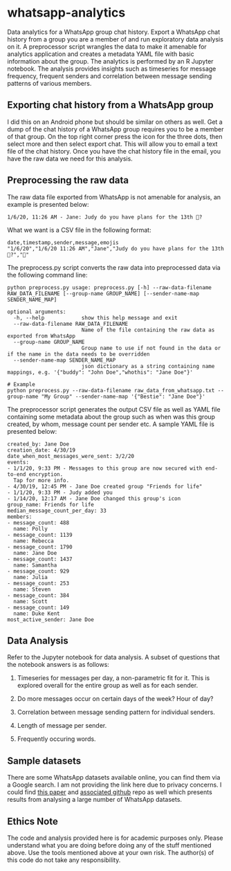 # whatsapp-analytics

Data analytics for a WhatsApp group chat history. Export a WhatsApp chat history from a group you are a member of and run exploratory data analysis on it. A preprocessor script wrangles the data to make it amenable for analytics application and creates a metadata YAML file with basic information about the group. The analytics is performed by an R Jupyter notebook. The analysis provides insights such as timeseries for message frequency, frequent senders and correlation between message sending patterns of various members.

## Exporting chat history from a WhatsApp group

I did this on an Android phone but should be similar on others as well. Get a dump of the chat history of a WhatsApp group requires you to be a member of that group. On the top right corner press the icon for the three dots, then select more and then select export chat. This will allow you to email a text file of the chat history. Once you have the chat history file in the email, you have the raw data we need for this analysis.

## Preprocessing the raw data

The raw data file exported from WhatsApp is not amenable for analysis, an example is presented below:

```{bash}
1/6/20, 11:26 AM - Jane: Judy do you have plans for the 13th 🤔?
```

What we want is a CSV file in the following format:

```{bash}
date,timestamp,sender,message,emojis
"1/6/20","1/6/20 11:26 AM","Jane","Judy do you have plans for the 13th 🤔?","🤔"
```

The preprocess.py script converts the raw data into preprocessed data via the following command line:

```{bash}
python preprocess.py usage: preprocess.py [-h] --raw-data-filename RAW_DATA_FILENAME [--group-name GROUP_NAME] [--sender-name-map SENDER_NAME_MAP]

optional arguments:
  -h, --help            show this help message and exit
  --raw-data-filename RAW_DATA_FILENAME
                        Name of the file containing the raw data as exported from WhatsApp
  --group-name GROUP_NAME
                        Group name to use if not found in the data or if the name in the data needs to be overridden
  --sender-name-map SENDER_NAME_MAP
                        json dictionary as a string containing name mappings, e.g. '{"buddy": "John Doe","whothis": "Jane Doe"}'

# Example
python preprocess.py --raw-data-filename raw_data_from_whatsapp.txt --group-name "My Group" --sender-name-map '{"Bestie": "Jane Doe"}'
```

The preprocessor script generates the output CSV file as well as YAML file containing some metadata about the group such as when was this group created, by whom, message count per sender etc. A sample YAML file is presented below:

```{bash}
created_by: Jane Doe
creation_date: 4/30/19
date_when_most_messages_were_sent: 3/2/20
events:
- 1/1/20, 9:33 PM - Messages to this group are now secured with end-to-end encryption.
  Tap for more info.
- 4/30/19, 12:45 PM - Jane Doe created group "Friends for life"
- 1/1/20, 9:33 PM - Judy added you
- 1/14/20, 12:17 AM - Jane Doe changed this group's icon
group_name: Friends for life
median_message_count_per_day: 33
members:
- message_count: 488
  name: Polly
- message_count: 1139
  name: Rebecca
- message_count: 1790
  name: Jane Doe
- message_count: 1437
  name: Samantha
- message_count: 929
  name: Julia
- message_count: 253
  name: Steven
- message_count: 384
  name: Scott
- message_count: 149
  name: Duke Kent
most_active_sender: Jane Doe
```

## Data Analysis

Refer to the Jupyter notebook for data analysis. A subset of questions that the notebook answers is as follows:

1. Timeseries for messages per day, a non-parametric fit for it. This is explored overall for the entire group as well as for each sender.

2. Do more messages occur on certain days of the week? Hour of day?

3. Correlation between message sending pattern for individual senders.

4. Length of message per sender.

5. Frequently occuring words.

## Sample datasets

There are some WhatsApp datasets available online, you can find them via a Google search. I am not providing the link here due to privacy concerns. I could find [this paper](https://users.ics.aalto.fi/kiran/content/whatsapp.pdf) and [associated github](https://github.com/gvrkiran/whatsapp-public-groups) repo as well which presents results from analysing a large number of WhatsApp datasets.


## Ethics Note

The code and analysis provided here is for academic purposes only. Please understand what you are doing before doing any of the stuff mentioned above. Use the tools mentioned above at your own risk. The author(s) of this code do not take any responsibility.

